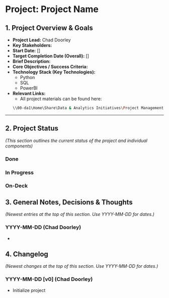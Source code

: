 # Project: Project Name 
## 1. Project Overview & Goals
*   **Project Lead:** Chad Doorley
*   **Key Stakeholders:**
*   **Start Date:** []
*   **Target Completion Date (Overall):** []
*   **Brief Description:**
*   **Core Objectives / Success Criteria:**
*   **Technology Stack (Key Technologies):**
    - Python
    - SQL
    - PowerBI
*   **Relevant Links:**
    - All project materials can be found here:
    ```bash
    \\00-da1\Home\Share\Data & Analytics Initiatives\Project Management
    ```
---
## 2. Project Status 
*(This section outlines the current status of the project and individual components)*

### Done

### In Progress

### On-Deck


## 3. General Notes, Decisions & Thoughts
*(Newest entries at the top of this section. Use YYYY-MM-DD for dates.)*
### YYYY-MM-DD (Chad Doorley)
- 

## 4. Changelog
*(Newest changes at the top of this section. Use YYYY-MM-DD for dates.)*
### YYYY-MM-DD [v0] (Chad Doorley)
- Initialize project
